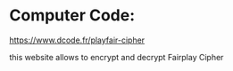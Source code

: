 # Computer Code:
https://www.dcode.fr/playfair-cipher

this website allows to encrypt and decrypt Fairplay Cipher
